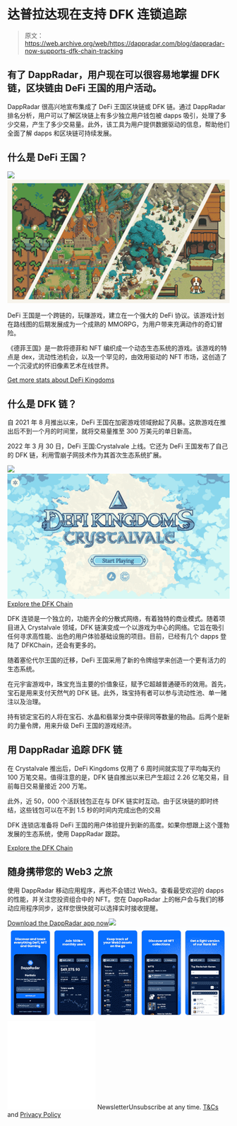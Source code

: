 # 达普拉达现在支持 DFK 连锁追踪

> 原文：<https://web.archive.org/web/https://dappradar.com/blog/dappradar-now-supports-dfk-chain-tracking>

## 有了 DappRadar，用户现在可以很容易地掌握 DFK 链，区块链由 DeFi 王国的用户活动。

DappRadar 很高兴地宣布集成了 DeFi 王国区块链或 DFK 链。通过 DappRadar 排名分析，用户可以了解区块链上有多少独立用户钱包被 dapps 吸引，处理了多少交易，产生了多少交易量。此外，该工具为用户提供数据驱动的信息，帮助他们全面了解 dapps 和区块链可持续发展。

## 什么是 DeFi 王国？

![](img/b09c1f336735d6d1bb5b703c7e2b297f.png)![](img/2dca64e99b5427648515ad672d655ba2.png)

DeFi 王国是一个跨链的，玩赚游戏，建立在一个强大的 DeFi 协议。该游戏计划在路线图的后期发展成为一个成熟的 MMORPG，为用户带来充满动作的奇幻冒险。

《德菲王国》是一款将德菲和 NFT 编织成一个动态生态系统的游戏。该游戏的特点是 dex，流动性池机会，以及一个罕见的，由效用驱动的 NFT 市场，这创造了一个沉浸式的怀旧像素艺术在线世界。

[Get more stats about DeFi Kingdoms](https://web.archive.org/web/20221209194815/https://dappradar.com/rankings/protocol/defikingdoms)

## 什么是 DFK 链？

自 2021 年 8 月推出以来，DeFi 王国在加密游戏领域掀起了风暴。这款游戏在推出后不到一个月的时间里，就将交易量推至 300 万美元的单日新高。

2022 年 3 月 30 日，DeFi 王国:Crystalvale 上线。它还为 DeFi 王国发布了自己的 DFK 链，利用雪崩子网技术作为其首次生态系统扩展。

![](img/9eac5b7a30ba416fe704a4d37cac8c36.png)![](img/ed1773925932a79e57bfa6e93ebbc910.png)[Explore the DFK Chain](https://web.archive.org/web/20221209194815/https://dappradar.com/rankings/protocol/defikingdoms)

DFK 连锁是一个独立的，功能齐全的分散式网络，有着独特的商业模式。随着项目进入 Crystalvale 领域，DFK 链演变成一个以游戏为中心的网络。它旨在吸引任何寻求高性能、出色的用户体验基础设施的项目。目前，已经有几个 dapps 登陆了 DFKChain，还会有更多的。

随着塞伦代尔王国的迁移，DeFi 王国采用了新的令牌组学来创造一个更有活力的生态系统。

在元宇宙游戏中，珠宝充当主要的价值象征，赋予它超越普通硬币的效用。首先，宝石是用来支付天然气的 DFK 链。此外，珠宝持有者可以参与流动性池、单一赌注以及治理。

持有锁定宝石的人将在宝石、水晶和翡翠分类中获得同等数量的物品。后两个是新的力量令牌，用来升级 DeFi 王国的游戏经济。

## 用 DappRadar 追踪 DFK 链

在 Crystalvale 推出后，DeFi Kingdoms 仅用了 6 周时间就实现了平均每天约 100 万笔交易。值得注意的是，DFK 链自推出以来已产生超过 2.26 亿笔交易，目前每日交易量接近 200 万笔。

此外，近 50，000 个活跃钱包正在与 DFK 链实时互动。由于区块链的即时终结，这些钱包可以在不到 1.5 秒的时间内完成出色的交易

DFK 连锁店准备将 DeFi 王国的用户体验提升到新的高度。如果你想跟上这个蓬勃发展的生态系统，使用 DappRadar 跟踪。

[Explore the DFK Chain](https://web.archive.org/web/20221209194815/https://dappradar.com/rankings/protocol/defikingdoms)

## 随身携带您的 Web3 之旅

使用 DappRadar 移动应用程序，再也不会错过 Web3。查看最受欢迎的 dapps 的性能，并关注您投资组合中的 NFT。您在 DappRadar 上的帐户会与我们的移动应用程序同步，这样您很快就可以选择实时接收提醒。

[Download the DappRadar app now](https://web.archive.org/web/20221209194815/https://dappradar.app.link/blog)[](https://web.archive.org/web/20221209194815/https://play.google.com/store/apps/details?id=com.portfolio.dappradar)[![](img/a3634373d68930c5d4e8a7fce618f91f.png)<picture>![](img/659204c1ee41bad66364113cbdb4f9d8.png)</picture>](https://web.archive.org/web/20221209194815/https://play.google.com/store/apps/details?id=com.portfolio.dappradar)![](img/6d5a4a2d609c56e1a5771717e54ba759.png) NewsletterUnsubscribe at any time. [T&Cs](https://web.archive.org/web/20221209194815/https://dappradar.com/terms) and [Privacy Policy](https://web.archive.org/web/20221209194815/https://dappradar.com/privacy-policy)